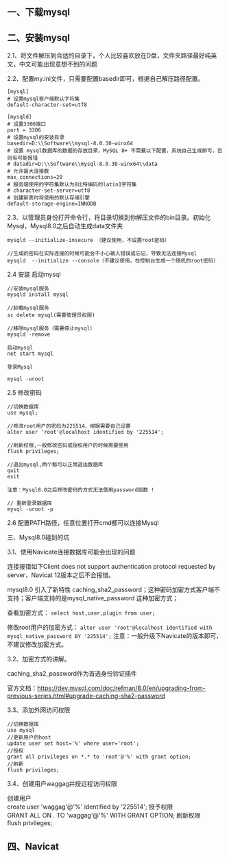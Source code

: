 
## 一、下载mysql
## 二、安装mysql
2.1、将文件解压到合适的目录下，个人比较喜欢放在D盘，文件夹路径最好纯英文，中文可能出现意想不到的问题

2.2、配置my.ini文件，只需要配置basedir即可，根据自己解压路径配置。

```mysql
[mysql]
# 设置mysql客户端默认字符集
default-character-set=utf8
 
[mysqld]
# 设置3306端口
port = 3306
# 设置mysql的安装目录
basedir=D:\\Software\\mysql-8.0.30-winx64
# 设置 mysql数据库的数据的存放目录，MySQL 8+ 不需要以下配置，系统自己生成即可，否则有可能报错
# datadir=D:\\Software\\mysql-8.0.30-winx64\\data
# 允许最大连接数
max_connections=20
# 服务端使用的字符集默认为8比特编码的latin1字符集
# character-set-server=utf8
# 创建新表时将使用的默认存储引擎
default-storage-engine=INNODB
```
2.3、以管理员身份打开命令行，将目录切换到你解压文件的bin目录。初始化Mysql，Mysql8.0之后自动生成data文件夹

```mysql
mysqld --initialize-insecure （建议使用，不设置root密码）
 
//生成的密码在实际连接的时候可能会不小心输入错误或忘记，导致无法连接Mysql
mysqld  --initialize --console（不建议使用，在控制台生成一个随机的root密码）
```

2.4 安装 启动mysql
```mysql
//安装mysql服务
mysqld install mysql
 
//卸载mysql服务
sc delete mysql(需要管理员权限)
 
//移除mysql服务（需要停止mysql）
mysqld -remove

启动mysql
net start mysql

登录Mysql

mysql -uroot
```
2.5 修改密码

```mysql
//切换数据库
use mysql;
 
//修改root用户的密码为225514，根据需要自己设置
alter user 'root'@localhost identified by '225514';
 
//刷新权限,一般修改密码或授权用户的时候需要使用
flush privileges;
 
//退出mysql,两个都可以正常退出数据库
quit
exit

注意：Mysql8.0之后修改密码的方式无法使用password函数 !

// 重新登录数据库
mysql -uroot -p
```
2.6 配置PATH路径，任意位置打开cmd都可以连接Mysql

三、Mysql8.0碰到的坑 

3.1、使用Navicate连接数据库可能会出现的问题

连接报错如下Client does not support authentication protocol requested by server，Navicat 12版本之后不会报错。

mysql8.0 引入了新特性 caching_sha2_password；这种密码加密方式客户端不支持；客户端支持的是mysql_native_password 这种加密方式；

查看加密方式：
`select host,user,plugin from user;`

修改root用户的加密方式：
`alter user 'root'@localhost identified with mysql_native_password BY '225514';`
注意：一般升级下Navicate的版本即可，不建议修改加密方式。

3.2、加密方式的讲解。

caching_sha2_password作为首选身份验证插件

官方文档：https://dev.mysql.com/doc/refman/8.0/en/upgrading-from-previous-series.html#upgrade-caching-sha2-password

3.3、添加外网访问权限

```mysql
//切换数据库
use mysql
//更新用户的host
update user set host='%' where user='root';
//授权
grant all privileges on *.* to 'root'@'%' with grant option;
//刷新
flush privileges;
```

3.4、创建用户waggag并授远程访问权限

创建用户	
create user 'waggag'@'%' identified by '225514';
授予权限	
GRANT ALL ON *.* TO 'waggag'@'%' WITH GRANT OPTION;
刷新权限	
flush privileges;

## 四、Navicat

